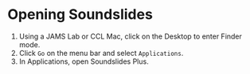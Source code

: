 # Opening Soundslides

1. Using a JAMS Lab or CCL Mac, click on the Desktop to enter Finder mode.
2. Click `Go` on the menu bar and select `Applications`.
3. In Applications, open Soundslides Plus.


